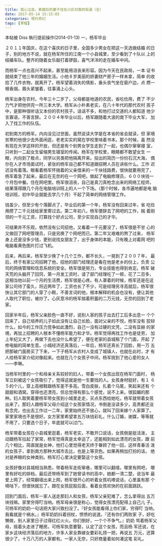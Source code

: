 ```yaml
---
title: 我心泣血，离婚后的妻子住在小区对面的街道（全）
date: 2017-05-14 15:15:03
categories: 現代奇幻
tags: [草榴]
---
```

本帖被 Diss 執行提前操作(2014-01-13)
一，杨军毕业

２０１１年国庆，在这个喜庆的日子里，全国多少男女在把这一天选做结婚
的日子，别的地方不说，就在杨军所住的江南一个小县城里，至少看到了十队以
上的结婚车队。整齐的随着女乐敲打着锣鼓，喜气洋洋的走在婚车中间。

而杨军一点也高兴不起来，甚至能用沮丧来形容。因为今天在民政局，一本
证书就结束了他三年的婚姻生活。小他８岁美丽的娇妻财产房子一样未拿，简单
的收拾了几件衣物，就离开了。杨军望着消失的倩影，垂头丧气坐在窗户边，点
燃一根香烟，眉头紧皱着，往事涌上心头。

杨军出身在农村，今年三十二岁了，父母都是地道的农民，省吃俭用，费了
不少力气才把他供完一所三本大学。杨军从小朴素老实，在八十年代的那代农村
孩子中，是那种很听话又本份的农村孩子。话话不多，和他打过交道的人都知道
他少言寡语，不善言辞。２００４年毕业以后，杨军跟随着大波的南下毕业大军，
加入了找工作的队伍。

初到南方的杨军。内向没见过世面，虽然说读大学是在本省的省会就读，但
家境贫寒的他很少去外面闲逛，老老实实的窝在学校里啃着书本。那个时候，虽
然没有现在大学这样的开放，但还是有个别男女学生走到了一起，也偶尔窜窜寝
室，只听到一二起女生留缩男生寝室的传闻。杨军在学校里，眼睛都不敢望女生
一眼，内向到了极点，同学以另类把他隔离开来。投出的简历一份份石沉大海，
偶尔在人才市场面试时，紧张的杨军自己都不知道跟招聘人员在讲些什么。工作
迟迟没有着落。眼看着杨军怀揣着的父亲借来的一千块钱路费，很快就要用完了，
杨军着急了起来，最后在无奈的在一个网吧，做起了电脑修理员，６００块钱一
个月包中餐。住在网吧里。杨军很沮丧，自己是真刀真枪念出来的网络工程师，
结果落得跟几个月在电脑培训班上的人一个下场。（那个时候，各市遍地都是电
脑培训班，初中毕业就能去学几个月）干起了简单的网络管理工作。

钱虽少，但至少有个落脚点了，毕业后的第一个年，杨军没有回来过年，省
吃俭用攒了二千元钱给家里寄过去。第二年初八，杨军便辞去了网吧的工作，揣
着刚领的一千元工资，打算找个好点公司，至少实现自己的才华。

可结果并不乐观，依然没有公司招他，又看着一千元要没了，杨军很是不甘
心的又做回了网吧管理员，只是另换了个网吧而已。第二年又艰难的熬了过来，
杨军身上还是没多少钱，更别说找女朋友了，出于身体的本能，只有晚上对着网
吧的电脑看黄色图片打过飞机。

后来，再后来，杨军至少换了十几个工作，都不长久，一晃到了２００７年，
最后，终于有家公司招聘了他，招他的部门经理还是看在他是老乡的份上，负责
公司的网络管理和信息系统的安全。杨军很是努力，专业技能也得到肯定。杨军
破天荒的头脑开了回窍，第一月发工资时，请了部门经理吃了一顿，花了二百多，
这相当他以前一个月的生活费，杨军很是心疼。有人罩着的时候，杨军还是在这
家公司待了蛮久，将近两年了，工资也长了不少，可是经理另寻高就后，杨军很
快让其它部门的人穿了小鞋，不善言词的他，根本解释的机会也没有，便让其他
人取代了职位，被炒了。心灰意冷的杨军揣着积蓄的二万元钱，无奈的回到了老
家。

回家半年后，杨军父亲脸色一直不好，说别人家的孩子出去打工后多出息一
个个回来了，自己培养的儿子如此没有让自己长脸，面对父亲的不悦，杨军没有
狡辩什么，如今的工作压力竞争如此激烈，自己一没有过硬的文凭，二没有显赫
的家境，再加上招聘的人根本不懂杨军能力和才华。杨军觉得再找工作也是徒劳，
加上年纪又大了，再做下去也没什么希望了，便在老家的县城租了个门面，开起
了修电脑的简单生意。小城经济还真落后，一年后，杨军还真长了回脸，用一万
五把那破门面房买了下来，一下子杨军从农村人变成了城镇人，也就在此时，才
有人给杨军家介绍对像起来。也就在几个女孩子中间，杨军挑到了他心爱的女人
——李琳。

当杨军村里的一个和母亲关系较好的妇人，带着一个女孩出现在杨军门面时，
杨军立刻被这个女孩吸引了，觉得这就是他一生要找的人。女孩身材挺好，有１
６５的个儿，穿上高根鞋跟杨军差不多高。雪白皮肤，扎着个马尾，笑起来还有
个甜甜和酒窝。穿得也还漂亮，但总觉得有那么个感觉，说不上来。很狐媚的那
种。妇人取笑着要杨军带女孩到小城里走走，买点东西给她吃，杨军就带着女孩
出来了。那妇人跟杨军父母介绍这个女孩家情况，书倒是没读多少，高贵都还没
有念完，也出去工作过一二年，家里始终还不放心，就叫了回来嫁个人家算了。
家里家境也不是很好。女方家里希望拿五万块钱彩礼，什么订婚，谢媒，等等就
不用了，只要选个日子，年底就可以过门。

杨军带着女孩在小县城里逛着，杨军老实，不敢开口说话，女孩倒是挺活泼，
主动跟杨军拉起了家常，杨军觉得真是太幸运了，还能相到如此漂亮的女孩，跟
前几个相比，简直就是女神，他打心里觉得老天终于眷顾了他一回，这样青春活
泼的女孩子，拿到南方那种大城市去比，也是上等货色。如果再稍加打扮的话，
绝对是养眼的女神类别。杨军打心里决定要娶这个女孩。

女孩好像对县城相当熟悉，带着杨军走街窜巷，哪里可以翻墙，哪里有网吧，
哪里有好吃的排档，最后还带杨军到了她曾读书的高中，她都一清二楚，说当年
最爱上网了，经常翻墙出来上网，杨军很开心的听着女孩叽喳说话，心里虽有那
个嘀咕下，但很快就忘了。跟在女孩屁股后面，看着女孩欢快的在前面跳跃。

回到门面后，杨军一家人送走那妇人和女孩，杨军父亲犯难了，怎么拿得出
五万块钱嘛。家里穷得叮当响。杨军母亲很是称心，觉得女孩漂亮配得上自己儿
子。可杨军的奶奶一句话把大家兴致扫没了。『好女孩能看得上你们家，穷得叮
当响，我看就是个祸水。』杨军奶奶抖着拐杖，愤愤的说道。『还有你们两败家
子，好吃懒做，别人家里日子过得红红火火。你们倒好，一个个不争气。』奶奶
骂着杨军父母，摇着头走进了睡房。可杨军执意要娶，认定了这个女孩，而且杨
军还说，在家乡这块经济落后的地方，许多人家全靠嫁女要彩礼捞一把，再说五
万元，还算很少了，十万八万的人家都有。一家人无奈，只好商量着如何凑这笔
彩礼。